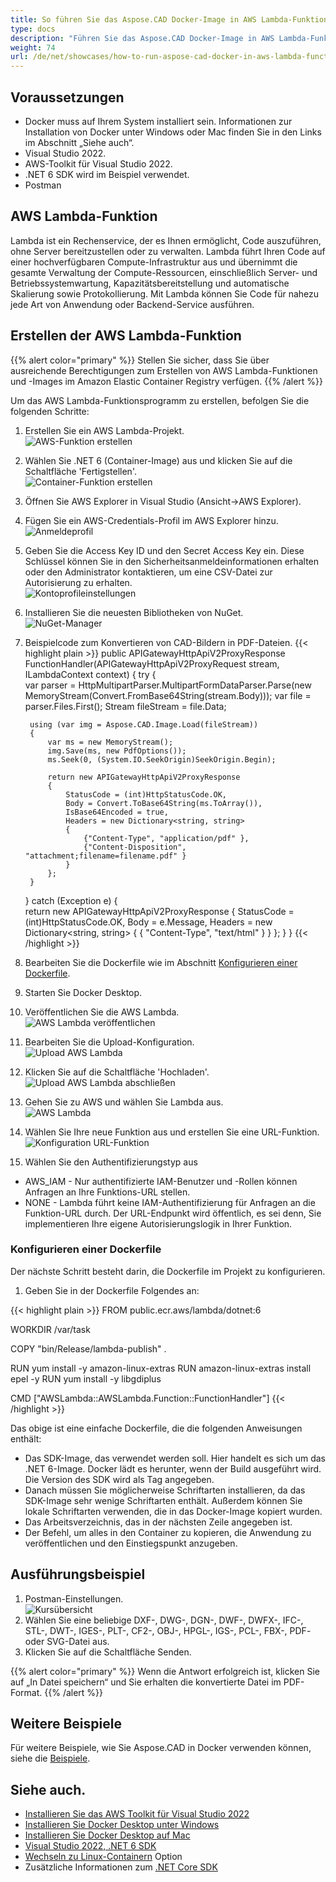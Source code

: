 ```yaml
---
title: So führen Sie das Aspose.CAD Docker-Image in AWS Lambda-Funktionen aus
type: docs
description: "Führen Sie das Aspose.CAD Docker-Image in AWS Lambda-Funktionen aus."
weight: 74
url: /de/net/showcases/how-to-run-aspose-cad-docker-in-aws-lambda-function/
---
```


## Voraussetzungen
- Docker muss auf Ihrem System installiert sein. Informationen zur Installation von Docker unter Windows oder Mac finden Sie in den Links im Abschnitt „Siehe auch“.
- Visual Studio 2022.
- AWS-Toolkit für Visual Studio 2022.
- .NET 6 SDK wird im Beispiel verwendet.
- Postman

## AWS Lambda-Funktion

Lambda ist ein Rechenservice, der es Ihnen ermöglicht, Code auszuführen, ohne Server bereitzustellen oder zu verwalten. Lambda führt Ihren Code auf einer hochverfügbaren Compute-Infrastruktur aus und übernimmt die gesamte Verwaltung der Compute-Ressourcen, einschließlich Server- und Betriebssystemwartung, Kapazitätsbereitstellung und automatische Skalierung sowie Protokollierung. Mit Lambda können Sie Code für nahezu jede Art von Anwendung oder Backend-Service ausführen.

## Erstellen der AWS Lambda-Funktion

{{% alert color="primary" %}} 
Stellen Sie sicher, dass Sie über ausreichende Berechtigungen zum Erstellen von AWS Lambda-Funktionen und -Images im Amazon Elastic Container Registry verfügen.
{{% /alert %}}

Um das AWS Lambda-Funktionsprogramm zu erstellen, befolgen Sie die folgenden Schritte:
1. Erstellen Sie ein AWS Lambda-Projekt.<br>
![AWS-Funktion erstellen](/cad/_assets/showcases/aws/create-project.png)<br>
1. Wählen Sie .NET 6 (Container-Image) aus und klicken Sie auf die Schaltfläche 'Fertigstellen'.<br>
![Container-Funktion erstellen](/cad/_assets/showcases/aws/create-container.png)<br>
1. Öffnen Sie AWS Explorer in Visual Studio (Ansicht->AWS Explorer).
1. Fügen Sie ein AWS-Credentials-Profil im AWS Explorer hinzu.<br>
![Anmeldeprofil](/cad/_assets/showcases/aws/add-aws-credentials-profile.png)<br>
1. Geben Sie die Access Key ID und den Secret Access Key ein. Diese Schlüssel können Sie in den Sicherheitsanmeldeinformationen erhalten oder den Administrator kontaktieren, um eine CSV-Datei zur Autorisierung zu erhalten.<br>
![Kontoprofileinstellungen](/cad/_assets/showcases/aws/account-profile.png)<br>
1. Installieren Sie die neuesten Bibliotheken von NuGet.<br>
![NuGet-Manager](/cad/_assets/showcases/aws/nuget-manager.png)<br>
1. Beispielcode zum Konvertieren von CAD-Bildern in PDF-Dateien.
{{< highlight plain >}}
public APIGatewayHttpApiV2ProxyResponse FunctionHandler(APIGatewayHttpApiV2ProxyRequest stream, ILambdaContext context)
{
    try
    {            
        var parser = HttpMultipartParser.MultipartFormDataParser.Parse(new MemoryStream(Convert.FromBase64String(stream.Body)));
        var file = parser.Files.First();
        Stream fileStream = file.Data;

        using (var img = Aspose.CAD.Image.Load(fileStream))
        {
            var ms = new MemoryStream();
            img.Save(ms, new PdfOptions());
            ms.Seek(0, (System.IO.SeekOrigin)SeekOrigin.Begin);
          
            return new APIGatewayHttpApiV2ProxyResponse
            {
                StatusCode = (int)HttpStatusCode.OK,
                Body = Convert.ToBase64String(ms.ToArray()),
                IsBase64Encoded = true,
                Headers = new Dictionary<string, string>
                {
                    {"Content-Type", "application/pdf" },
                    {"Content-Disposition", "attachment;filename=filename.pdf" }
                }
            };
        }
    }
    catch (Exception e)
    {           
        return new APIGatewayHttpApiV2ProxyResponse
        {
            StatusCode = (int)HttpStatusCode.OK,
            Body = e.Message,
            Headers = new Dictionary<string, string>
            {
                {
                    "Content-Type", "text/html"
                }
            }
        };
    }
}
{{< /highlight >}}
1. Bearbeiten Sie die Dockerfile wie im Abschnitt <a href="#configuring-a-dockerfile">Konfigurieren einer Dockerfile</a>.
1. Starten Sie Docker Desktop.
1. Veröffentlichen Sie die AWS Lambda.<br>
![AWS Lambda veröffentlichen](/cad/_assets/showcases/aws/publish-aws.png)<br>
1. Bearbeiten Sie die Upload-Konfiguration.<br>
![Upload AWS Lambda](/cad/_assets/showcases/aws/upload-aws-lambda.png)<br>
1. Klicken Sie auf die Schaltfläche 'Hochladen'.<br>
![Upload AWS Lambda abschließen](/cad/_assets/showcases/aws/upload-aws-lambda-finish.png)<br>
1. Gehen Sie zu AWS und wählen Sie Lambda aus.<br>
![AWS Lambda](/cad/_assets/showcases/aws/select-aws-lambda.png)<br>
1. Wählen Sie Ihre neue Funktion aus und erstellen Sie eine URL-Funktion.<br>
![Konfiguration URL-Funktion](/cad/_assets/showcases/aws/create-function-url.png)<br>
1. Wählen Sie den Authentifizierungstyp aus
- AWS_IAM - Nur authentifizierte IAM-Benutzer und -Rollen können Anfragen an Ihre Funktions-URL stellen.
- NONE - Lambda führt keine IAM-Authentifizierung für Anfragen an die Funktion-URL durch. Der URL-Endpunkt wird öffentlich, es sei denn, Sie implementieren Ihre eigene Autorisierungslogik in Ihrer Funktion.

### Konfigurieren einer Dockerfile

Der nächste Schritt besteht darin, die Dockerfile im Projekt zu konfigurieren.

1. Geben Sie in der Dockerfile Folgendes an:

{{< highlight plain >}}
FROM public.ecr.aws/lambda/dotnet:6

WORKDIR /var/task

COPY "bin/Release/lambda-publish"  .

RUN yum install -y amazon-linux-extras 
RUN amazon-linux-extras install epel -y
RUN yum install -y libgdiplus  

CMD ["AWSLambda::AWSLambda.Function::FunctionHandler"]
{{< /highlight >}}

Das obige ist eine einfache Dockerfile, die die folgenden Anweisungen enthält:

- Das SDK-Image, das verwendet werden soll. Hier handelt es sich um das .NET 6-Image. Docker lädt es herunter, wenn der Build ausgeführt wird. Die Version des SDK wird als Tag angegeben.
- Danach müssen Sie möglicherweise Schriftarten installieren, da das SDK-Image sehr wenige Schriftarten enthält. Außerdem können Sie lokale Schriftarten verwenden, die in das Docker-Image kopiert wurden.
- Das Arbeitsverzeichnis, das in der nächsten Zeile angegeben ist.
- Der Befehl, um alles in den Container zu kopieren, die Anwendung zu veröffentlichen und den Einstiegspunkt anzugeben.

## Ausführungsbeispiel

1. Postman-Einstellungen.<br>
![Kursübersicht](/cad/_assets/showcases/aws/postman-settings.png)<br>
1. Wählen Sie eine beliebige DXF-, DWG-, DGN-, DWF-, DWFX-, IFC-, STL-, DWT-, IGES-, PLT-, CF2-, OBJ-, HPGL-, IGS-, PCL-, FBX-, PDF- oder SVG-Datei aus.
1. Klicken Sie auf die Schaltfläche Senden.

{{% alert color="primary" %}} 
Wenn die Antwort erfolgreich ist, klicken Sie auf „In Datei speichern“ und Sie erhalten die konvertierte Datei im PDF-Format.
{{% /alert %}}

## Weitere Beispiele

Für weitere Beispiele, wie Sie Aspose.CAD in Docker verwenden können, siehe die [Beispiele](https://github.com/aspose-cad/Aspose.CAD-Documentation).


## Siehe auch.

- [Installieren Sie das AWS Toolkit für Visual Studio 2022](https://marketplace.visualstudio.com/items?itemName=AmazonWebServices.AWSToolkitforVisualStudio2022)
- [Installieren Sie Docker Desktop unter Windows](https://docs.docker.com/docker-for-windows/install/)
- [Installieren Sie Docker Desktop auf Mac](https://docs.docker.com/docker-for-mac/install/)
- [Visual Studio 2022, .NET 6 SDK](https://docs.microsoft.com/en-us/dotnet/core/install/windows?tabs=net60#dependencies)
- [Wechseln zu Linux-Containern](https://docs.docker.com/docker-for-windows/#switch-between-windows-and-linux-containers) Option
- Zusätzliche Informationen zum [.NET Core SDK](https://hub.docker.com/_/microsoft-dotnet-sdk)

